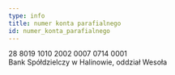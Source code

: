 ```yaml
---
type: info
title: numer konta parafialnego
id: numer_konta_parafialnego
---
```


28 8019 1010 2002 0007 0714 0001\
Bank Spółdzielczy w Halinowie, oddział Wesoła
